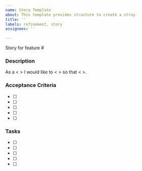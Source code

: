 ```yaml
---
name: Story Template
about: This template provides structure to create a stroy.
title: ''
labels: refinement, story
assignees: ''

---
```


Story for feature #

### Description
As a < > I would like to < > so that < >.

### Acceptance Criteria

- [ ] 
- [ ] 
- [ ] 
- [ ] 
- [ ]

### Tasks

- [ ] 
- [ ] 
- [ ] 
- [ ] 
- [ ]
